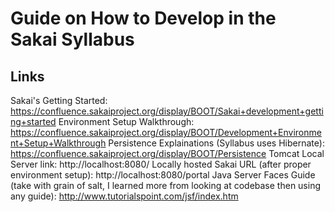Guide on How to Develop in the Sakai Syllabus
=============================================

Links
-----

Sakai's Getting Started: https://confluence.sakaiproject.org/display/BOOT/Sakai+development+getting+started
Environment Setup Walkthrough: https://confluence.sakaiproject.org/display/BOOT/Development+Environment+Setup+Walkthrough
Persistence Explainations (Syllabus uses Hibernate): https://confluence.sakaiproject.org/display/BOOT/Persistence
Tomcat Local Server link: http://localhost:8080/
Locally hosted Sakai URL (after proper environment setup): http://localhost:8080/portal
Java Server Faces Guide (take with grain of salt, I learned more from looking at codebase then using any guide): http://www.tutorialspoint.com/jsf/index.htm


